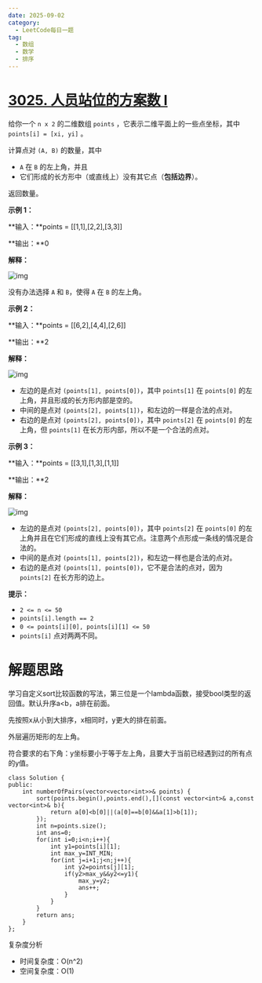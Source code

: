 ```yaml
---
date: 2025-09-02
category:
  - LeetCode每日一题
tag:
  - 数组
  - 数学
  - 排序
---
```


# [3025. 人员站位的方案数 I](https://leetcode.cn/problems/find-the-number-of-ways-to-place-people-i/)

给你一个 `n x 2` 的二维数组 `points` ，它表示二维平面上的一些点坐标，其中 `points[i] = [xi, yi]` 。

 

计算点对 `(A, B)` 的数量，其中

- `A` 在 `B` 的左上角，并且
- 它们形成的长方形中（或直线上）没有其它点（**包括边界**）。

返回数量。

 

**示例 1：**

**输入：**points = [[1,1],[2,2],[3,3]]

**输出：**0

**解释：**

![img](https://assets.leetcode.com/uploads/2024/01/04/example1alicebob.png)

没有办法选择 `A` 和 `B`，使得 `A` 在 `B` 的左上角。

**示例 2：**

**输入：**points = [[6,2],[4,4],[2,6]]

**输出：**2

**解释：**

![img](https://assets.leetcode.com/uploads/2024/06/25/t2.jpg)

- 左边的是点对 `(points[1], points[0])`，其中 `points[1]` 在 `points[0]` 的左上角，并且形成的长方形内部是空的。
- 中间的是点对 `(points[2], points[1])`，和左边的一样是合法的点对。
- 右边的是点对 `(points[2], points[0])`，其中 `points[2]` 在 `points[0]` 的左上角，但 `points[1]` 在长方形内部，所以不是一个合法的点对。

**示例 3：**

**输入：**points = [[3,1],[1,3],[1,1]]

**输出：**2

**解释：**

![img](https://assets.leetcode.com/uploads/2024/06/25/t3.jpg)

- 左边的是点对 `(points[2], points[0])`，其中 `points[2]` 在 `points[0]` 的左上角并且在它们形成的直线上没有其它点。注意两个点形成一条线的情况是合法的。
- 中间的是点对 `(points[1], points[2])`，和左边一样也是合法的点对。
- 右边的是点对 `(points[1], points[0])`，它不是合法的点对，因为 `points[2]` 在长方形的边上。

 

**提示：**

- `2 <= n <= 50`
- `points[i].length == 2`
- `0 <= points[i][0], points[i][1] <= 50`
- `points[i]` 点对两两不同。

# 解题思路

学习自定义sort比较函数的写法，第三位是一个lambda函数，接受bool类型的返回值。默认升序a<b，a排在前面。

先按照x从小到大排序，x相同时，y更大的排在前面。

外层遍历矩形的左上角。

符合要求的右下角：y坐标要小于等于左上角，且要大于当前已经遇到过的所有点的y值。

```
class Solution {
public:
    int numberOfPairs(vector<vector<int>>& points) {
        sort(points.begin(),points.end(),[](const vector<int>& a,const vector<int>& b){
            return a[0]<b[0]||(a[0]==b[0]&&a[1]>b[1]);
        });
        int n=points.size();
        int ans=0;
        for(int i=0;i<n;i++){
            int y1=points[i][1];
            int max_y=INT_MIN;
            for(int j=i+1;j<n;j++){
                int y2=points[j][1];
                if(y2>max_y&&y2<=y1){
                    max_y=y2;
                    ans++;
                }
            }
        }
        return ans;
    }
};
```

复杂度分析

- 时间复杂度：O(n^2)
- 空间复杂度：O(1)
